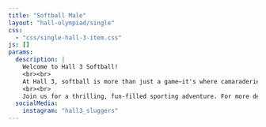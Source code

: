 ```yaml
---
title: "Softball Male"
layout: "hall-olympiad/single"
css: 
  - "css/single-hall-3-item.css"
js: []
params:
  description: |
    Welcome to Hall 3 Softball!
    <br><br>
    At Hall 3, softball is more than just a game—it's where camaraderie and unforgettable memories are made! Whether you're a newbie or a pro, our trainings are designed for all skill levels and are led by top-tier player-coaches who will have you smashing balls out of the park. 
    <br><br>
    Join us for a thrilling, fun-filled sporting adventure. For more details, get in touch with our Softball Captains!
  socialMedia:
    instagram: "hall3_sluggers"
---
```

